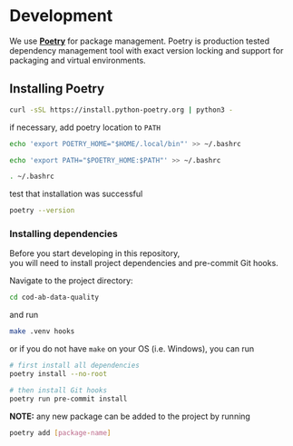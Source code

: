 # Development

We use **[Poetry](https://python-poetry.org/)** for package management.
Poetry is production tested dependency management
tool with exact version locking and support
for packaging and virtual environments.

## Installing Poetry

```bash
curl -sSL https://install.python-poetry.org | python3 -
```

if necessary, add poetry location to `PATH`

```bash
echo 'export POETRY_HOME="$HOME/.local/bin"' >> ~/.bashrc

echo 'export PATH="$POETRY_HOME:$PATH"' >> ~/.bashrc

. ~/.bashrc
```

test that installation was successful

```bash
poetry --version
```

### Installing dependencies

Before you start developing in this repository,  
you will need to install project dependencies and pre-commit Git hooks.

Navigate to the project directory:

```bash
cd cod-ab-data-quality
```

and run

```bash
make .venv hooks
```

or if you do not have `make` on your OS (i.e. Windows), you can run

```bash
# first install all dependencies
poetry install --no-root

# then install Git hooks
poetry run pre-commit install
```

**NOTE:** any new package can be added to the project by running

```bash
poetry add [package-name]
```
